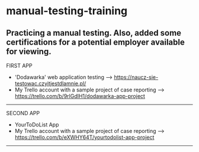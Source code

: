 # manual-testing-training
Practicing a manual testing. Also, added some certifications for a potential employer available for viewing.
------------------------------
FIRST APP
- 'Dodawarka' web application testing --> https://naucz-sie-testowac.czyitjestdlamnie.pl/ 
- My Trello account with a sample project of case reporting --> https://trello.com/b/9rlGdIH1/dodawarka-app-project

--------------------------------------
SECOND APP
- YourToDoList App
- My Trello account with a sample project of case reporting --> https://trello.com/b/eXWHY64T/yourtodolist-app-project

-------------------------------
